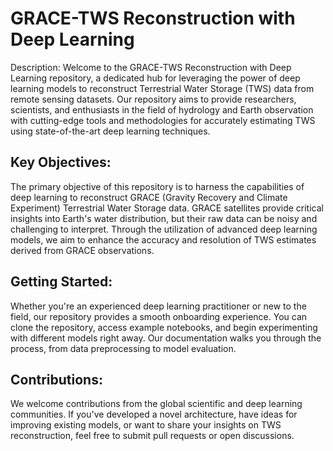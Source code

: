 # GRACE-TWS Reconstruction with Deep Learning

Description:
Welcome to the GRACE-TWS Reconstruction with Deep Learning repository, a dedicated hub for leveraging the power of deep learning models to reconstruct Terrestrial Water Storage (TWS) data from remote sensing datasets. Our repository aims to provide researchers, scientists, and enthusiasts in the field of hydrology and Earth observation with cutting-edge tools and methodologies for accurately estimating TWS using state-of-the-art deep learning techniques.

## Key Objectives:
The primary objective of this repository is to harness the capabilities of deep learning to reconstruct GRACE (Gravity Recovery and Climate Experiment) Terrestrial Water Storage data. GRACE satellites provide critical insights into Earth's water distribution, but their raw data can be noisy and challenging to interpret. Through the utilization of advanced deep learning models, we aim to enhance the accuracy and resolution of TWS estimates derived from GRACE observations.

## Getting Started:
Whether you're an experienced deep learning practitioner or new to the field, our repository provides a smooth onboarding experience. You can clone the repository, access example notebooks, and begin experimenting with different models right away. Our documentation walks you through the process, from data preprocessing to model evaluation.

## Contributions:
We welcome contributions from the global scientific and deep learning communities. If you've developed a novel architecture, have ideas for improving existing models, or want to share your insights on TWS reconstruction, feel free to submit pull requests or open discussions.
